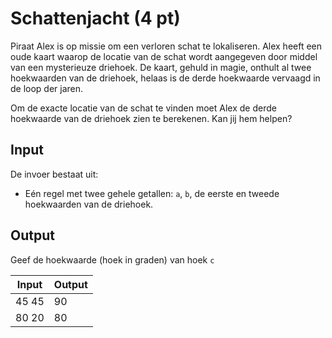 # Schattenjacht (4 pt)
Piraat Alex is op missie om een verloren schat te lokaliseren. Alex heeft een oude kaart waarop de locatie van de schat wordt aangegeven door middel van een mysterieuze driehoek. De kaart, gehuld in magie, onthult al twee hoekwaarden van de driehoek, helaas is de derde hoekwaarde vervaagd in de loop der jaren.

Om de exacte locatie van de schat te vinden moet Alex de derde hoekwaarde van de driehoek zien te berekenen. Kan jij hem helpen?

## Input
De invoer bestaat uit:
- Eén regel met twee gehele getallen: `a`, `b`, de eerste en tweede hoekwaarden van de driehoek.

## Output
Geef de hoekwaarde (hoek in graden) van hoek `c`

| Input | Output       |
|-----------------------------------------------|--------------|
| 45 45      | 90   |
| 80 20           | 80    |
